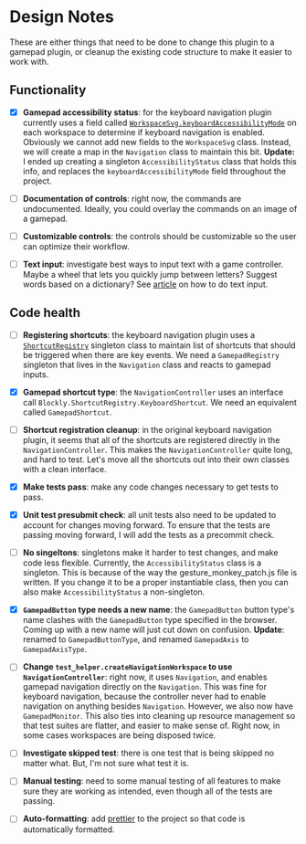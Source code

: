 # Design Notes

These are either things that need to be done to change this plugin to a gamepad
plugin, or cleanup the existing code structure to make it easier to work with.

## Functionality

- [x] **Gamepad accessibility status**: for the keyboard navigation plugin
  currently uses a field called
  [`WorkspaceSvg.keyboardAccessibilityMode`][keyboardAccessibilityMode] on each
  workspace to determine if keyboard navigation is enabled. Obviously we cannot
  add new fields to the `WorkspaceSvg` class. Instead, we will create a map in
  the `Navigation` class to maintain this bit. **Update:** I ended up creating a
  singleton `AccessibilityStatus` class that holds this info, and replaces the
  `keyboardAccessibilityMode` field throughout the project.

- [ ] **Documentation of controls**: right now, the commands are undocumented.
  Ideally, you could overlay the commands on an image of a gamepad.

- [ ] **Customizable controls**: the controls should be customizable so the user
  can optimize their workflow.

- [ ] **Text input**: investigate best ways to input text with a game
  controller. Maybe a wheel that lets you quickly jump between letters? Suggest
  words based on a dictionary? See [article][gamepad-text] on how to do text
  input.

## Code health

- [ ] **Registering shortcuts**: the keyboard navigation plugin uses a
  [`ShortcutRegistry`][ShortcutRegistry] singleton class to maintain list of
  shortcuts that should be triggered when there are key events. We need a
  `GamepadRegistry` singleton that lives in the `Navigation` class and reacts to
  gamepad inputs.

- [x] **Gamepad shortcut type**: the `NavigationController` uses an interface call
`Blockly.ShortcutRegistry.KeyboardShortcut`. We need an equivalent called
`GamepadShortcut`.

- [ ] **Shortcut registration cleanup**: in the original keyboard navigation
  plugin, it seems that all of the shortcuts are registered directly in the
  `NavigationController`. This makes the `NavigationController` quite long, and
  hard to test. Let's move all the shortcuts out into their own classes with a
  clean interface.

- [x] **Make tests pass**: make any code changes necessary to get tests to pass.

- [x] **Unit test presubmit check**: all unit tests also need to be updated to
  account for changes moving forward. To ensure that the tests are passing
  moving forward, I will add the tests as a precommit check.

- [ ] **No singeltons**: singletons make it harder to test changes, and make
  code less flexible. Currently, the `AccessibilityStatus` class is a singleton.
  This is because of the way the gesture_monkey_patch.js file is written. If you
  change it to be a proper instantiable class, then you can also make
  `AccessibilityStatus` a non-singleton.

- [x] **`GamepadButton` type needs a new name**: the `GamepadButton` button
  type's name clashes with the `GamepadButton` type specified in the browser.
  Coming up with a new name will just cut down on confusion. **Update**: renamed
  to `GamepadButtonType`, and renamed `GamepadAxis` to `GamepadAxisType`.

- [ ] **Change `test_helper.createNavigationWorkspace` to use
  `NavigationController`**: right now, it uses `Navigation`, and enables gamepad
  navigation directly on the `Navigation`. This was fine for keyboard
  navigation, because the controller never had to enable navigation on anything
  besides `Navigation`. However, we also now have `GamepadMonitor`. This also
  ties into cleaning up resource management so that test suites are flatter, and
  easier to make sense of. Right now, in some cases workspaces are being
  disposed twice.

- [ ] **Investigate skipped test**: there is one test that is being skipped no
  matter what. But, I'm not sure what test it is.

- [ ] **Manual testing**: need to some manual testing of all features to make
  sure they are working as intended, even though all of the tests are passing.

- [ ] **Auto-formatting**: add [prettier][prettier] to the project so that code
  is automatically formatted.

[keyboardAccessibilityMode]:https://developers.google.com/blockly/reference/js/Blockly.WorkspaceSvg#keyboardAccessibilityMode

[ShortcutRegistry]:https://developers.google.com/blockly/reference/js/Blockly.ShortcutRegistry

[prettier]:https://prettier.io/

[gamepad-text]:https://www.gamasutra.com/blogs/CharlieDeck/20170721/301392/Towards_Better_Gamepad_Text_Input.php
